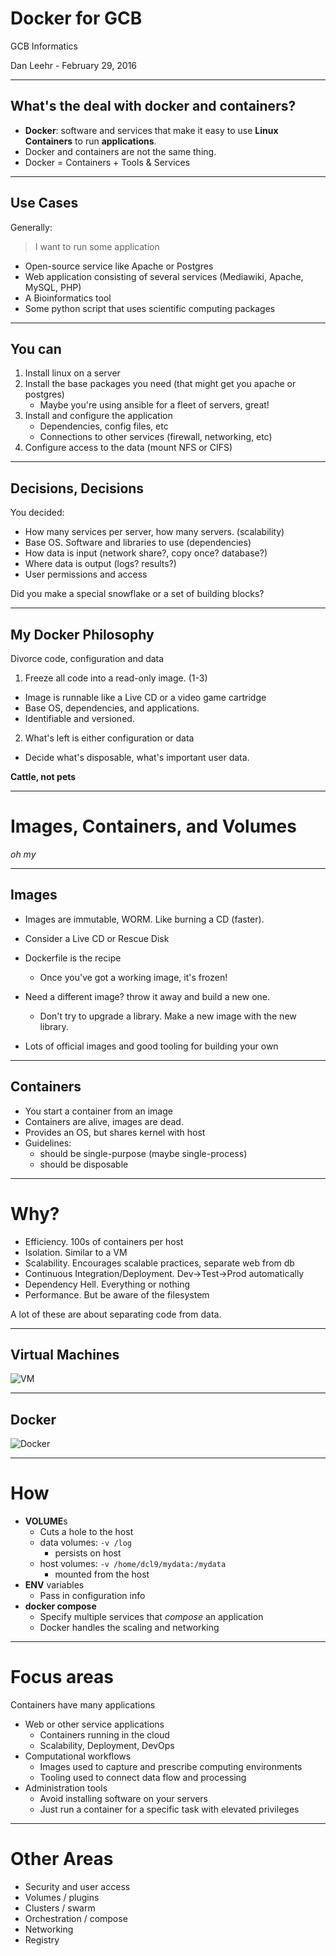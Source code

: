 # Docker for GCB

GCB Informatics

Dan Leehr - February 29, 2016

---

## What's the deal with docker and containers?

- **Docker**: software and services that make it easy to use **Linux Containers** to run **applications**.
- Docker and containers are not the same thing.
- Docker = Containers + Tools & Services

---

## Use Cases

Generally: 

> I want to run some application

- Open-source service like Apache or Postgres
- Web application consisting of several services (Mediawiki, Apache, MySQL, PHP)
- A Bioinformatics tool
- Some python script that uses scientific computing packages

---

## You can

1. Install linux on a server
2. Install the base packages you need (that might get you apache or postgres)
    - Maybe you're using ansible for a fleet of servers, great!
3. Install and configure the application
    - Dependencies, config files, etc
    - Connections to other services (firewall, networking, etc)
4. Configure access to the data (mount NFS or CIFS)

---

## Decisions, Decisions

You decided:

- How many services per server, how many servers. (scalability)
- Base OS. Software and libraries to use (dependencies)
- How data is input (network share?, copy once? database?)
- Where data is output (logs? results?)
- User permissions and access

Did you make a special snowflake or a set of building blocks?

---

## My Docker Philosophy

Divorce code, configuration and data

1. Freeze all code into a read-only image. (1-3)
  - Image is runnable like a Live CD or a video game cartridge
  - Base OS, dependencies, and applications.
  - Identifiable and versioned.
2. What's left is either configuration or data
  - Decide what's disposable, what's important user data.

**Cattle, not pets**

---

# Images, Containers, and Volumes
*oh my*

---

## Images
- Images are immutable, WORM. Like burning a CD (faster).<!-- .element: class="fragment" -->
- Consider a Live CD or Rescue Disk<!-- .element: class="fragment" -->
- Dockerfile is the recipe <!-- .element: class="fragment" -->
  - Once you've got a working image, it's frozen!<!-- .element: class="fragment" -->
- Need a different image? throw it away and build a new one.<!-- .element: class="fragment" -->
  - Don't try to upgrade a library. Make a new image with the new library.<!-- .element: class="fragment" -->

- Lots of official images and good tooling for building your own<!-- .element: class="fragment" -->

---

## Containers
- You start a container from an image<!-- .element: class="fragment" -->
- Containers are alive, images are dead.<!-- .element: class="fragment" -->
- Provides an OS, but shares kernel with host<!-- .element: class="fragment" -->
- Guidelines:<!-- .element: class="fragment" -->
  - should be single-purpose (maybe single-process)<!-- .element: class="fragment" -->
  - should be disposable<!-- .element: class="fragment" -->

---

# Why?
- Efficiency. 100s of containers per host<!-- .element: class="fragment" -->
- Isolation. Similar to a VM<!-- .element: class="fragment" -->
- Scalability. Encourages scalable practices, separate web from db<!-- .element: class="fragment" -->
- Continuous Integration/Deployment. Dev->Test->Prod automatically<!-- .element: class="fragment" -->
- Dependency Hell. Everything or nothing<!-- .element: class="fragment" -->
- Performance. But be aware of the filesystem<!-- .element: class="fragment" -->

A lot of these are about separating code from data.<!-- .element: class="fragment" -->

---

## Virtual Machines

![VM](https://www.docker.com/sites/default/files/what-is-docker-diagram.png)

---

## Docker

![Docker](https://www.docker.com/sites/default/files/what-is-vm-diagram.png)

---

# How
- **VOLUME**s
  - Cuts a hole to the host
  - data volumes: `-v /log` 
    - persists on host
  - host volumes: `-v /home/dcl9/mydata:/mydata` 
    - mounted from the host
- **ENV** variables 
  - Pass in configuration info
- **docker compose**
  - Specify multiple services that _compose_ an application
  - Docker handles the scaling and networking

---

# Focus areas

Containers have many applications

- Web or other service applications
  - Containers running in the cloud
  - Scalability, Deployment, DevOps
- Computational workflows
  - Images used to capture and prescribe computing environments
  - Tooling used to connect data flow and processing
- Administration tools
  - Avoid installing software on your servers
  - Just run a container for a specific task with elevated privileges

---

# Other Areas

- Security and user access
- Volumes / plugins
- Clusters / swarm
- Orchestration / compose
- Networking
- Registry
